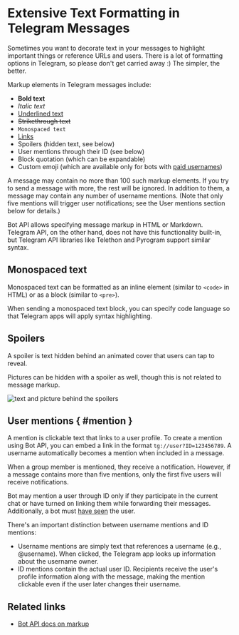 # Extensive Text Formatting in Telegram Messages

Sometimes you want to decorate text in your messages to highlight important things or reference URLs and users.
There is a lot of formatting options in Telegram, so please don't get carried away :) The simpler, the better.

Markup elements in Telegram messages include:

- **Bold text**
- _Italic text_
- <u>Underlined text</u>
- <del>Strikethrough text</del>
- `Monospaced text`
- [Links](#)
- Spoilers (hidden text, see below)
- User mentions through their ID (see below)
- Block quotation (which can be expandable)
- Custom emoji (which are available only for bots with [paid usernames](../dev/usernames))

A message may contain no more than 100 such markup elements. If you try to send a message with more,
the rest will be ignored.
In addition to them, a message may contain any number of username mentions. 
(Note that only five mentions will trigger user notifications; see the User mentions section below for details.)

Bot API allows specifying message markup in HTML or Markdown. 
Telegram API, on the other hand, does not have this functionality built-in,
but Telegram API libraries like Telethon and Pyrogram support similar syntax.

## Monospaced text

Monospaced text can be formatted as an inline element (similar to `<code>` in HTML) or as a block (similar to `<pre>`).

When sending a monospaced text block, you can specify code language so that Telegram apps will apply syntax highlighting.

## Spoilers

A spoiler is text hidden behind an animated cover that users can tap to reveal.

Pictures can be hidden with a spoiler as well, though this is not related to message markup.

![text and picture behind the spoilers](/pictures/ru/spoiler.png)

## User mentions { #mention }

A mention is clickable text that links to a user profile. 
To create a mention using Bot API, you can embed a link in the format `tg://user?ID=123456789`. 
A username automatically becomes a mention when included in a message.

When a group member is mentioned, they receive a notification. 
However, if a message contains more than five mentions, only the first five users will receive notifications.

Bot may mention a user through ID only if they participate in the current chat or have turned on linking them 
while forwarding their messages. Additionally, a bot must [have seen](../chats/pm#seen-users) the user.

There's an important distinction between username mentions and ID mentions:
- Username mentions are simply text that references a username (e.g., @username). When clicked, the Telegram app looks up information about the username owner.
- ID mentions contain the actual user ID. Recipients receive the user's profile information along with the message, making the mention clickable even if the user later changes their username.

## Related links

- [Bot API docs on markup](https://core.telegram.org/bots/api#formatting-options)
